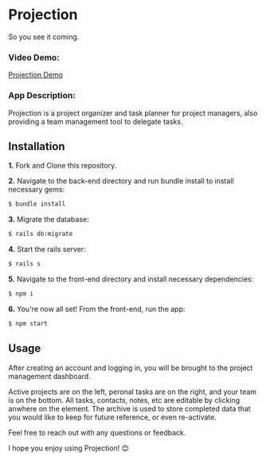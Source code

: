 # Projection
So you see it coming.

### Video Demo:
 [Projection Demo](https://www.youtube.com/watch?v=AMdfaopW4YY)

### App Description:
Projection is a project organizer and task planner for project managers, also providing a team management tool to delegate tasks.

## Installation

**1.** Fork and Clone this repository.

**2.** Navigate to the back-end directory and run bundle install to install necessary gems:
```bash
$ bundle install
```
**3.** Migrate the database:
```bash
$ rails db:migrate
```
**4.** Start the rails server:
```bash
$ rails s
```
**5.** Navigate to the front-end directory and install necessary dependencies:
```bash
$ npm i
```
**6.** You're now all set! From the front-end, run the app: 
```bash
$ npm start
```
## Usage
After creating an account and logging in, you will be brought to the project management dashboard.

Active projects are on the left, peronal tasks are on the right, and your team is on the bottom.
All tasks, contacts, notes, etc are editable by clicking anwhere on the element. The archive is used to store completed data that you would like to keep for future reference, or even re-activate.

Feel free to reach out with any questions or feedback.

I hope you enjoy using Projection! 😊
